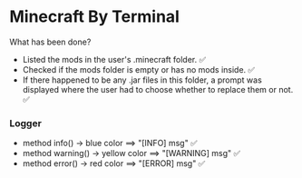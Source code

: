 # Minecraft By Terminal

What has been done?

- Listed the mods in the user's .minecraft folder. ✅
- Checked if the mods folder is empty or has no mods inside. ✅
- If there happened to be any .jar files in this folder, a prompt was displayed where the user had to choose whether to replace them or not. ✅

### Logger

- method info() -> blue color ==> "[INFO] msg" ✅
- method warning() -> yellow color ==> "[WARNING] msg" ✅
- method error() -> red color ==> "[ERROR] msg" ✅
